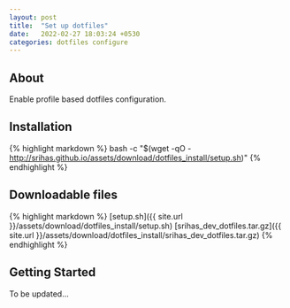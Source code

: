```yaml
---
layout: post
title:  "Set up dotfiles"
date:   2022-02-27 18:03:24 +0530
categories: dotfiles configure
---
```


## About
Enable profile based dotfiles configuration.

## Installation
{% highlight markdown %}
bash -c "$(wget -qO - http://srihas.github.io/assets/download/dotfiles_install/setup.sh)"
{% endhighlight %}

## Downloadable files

{% highlight markdown %}
 [setup.sh]({{ site.url }}/assets/download/dotfiles_install/setup.sh)
 [srihas_dev_dotfiles.tar.gz]({{ site.url }}/assets/download/dotfiles_install/srihas_dev_dotfiles.tar.gz)
{% endhighlight %}


## Getting Started
To be updated...
